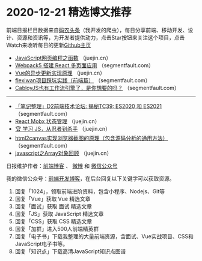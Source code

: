 # 2020-12-21 精选博文推荐

前端日报栏目数据来自[码农头条](https://toutiao.qdkfweb.cn/)（我开发的爬虫），每日分享前端、移动开发、设计、资源和资讯等，为开发者提供动力，点击Star按钮来关注这个项目，点击Watch来收听每日的更新[Github主页](https://github.com/kujian/frontendDaily)
* [JavaScript网页编程之函数](https://juejin.cn/post/6908254361499992072) （juejin.cn）
* [Webpack5 搭建 React 多页面应用](https://segmentfault.com/a/1190000038554745) （segmentfault.com）
* [Vue的异步更新实现原理](https://juejin.cn/post/6908264284032073736) （juejin.cn）
* [flexiwan项目踩坑实践（前端篇）](https://segmentfault.com/a/1190000038554087) （segmentfault.com）
* [CabloyJS也有工作流引擎了，是你想要的吗？](https://segmentfault.com/a/1190000038553530) （segmentfault.com）

***
* [「笔记整理」D2前端技术论坛: 揭秘TC39: ES2020 和 ES2021](https://segmentfault.com/a/1190000038553692) （segmentfault.com）
* [React Mobx 状态管理](https://juejin.cn/post/6908262778234994696) （juejin.cn）
* [🏆 学习 JS，从忍者到杀手](https://juejin.cn/post/6908256951428186125) （juejin.cn）
* [html2canvas实现浏览器截图的原理（包含源码分析的通用方法）](https://segmentfault.com/a/1190000038551328) （segmentfault.com）
* [javascript之Array对象回顾](https://juejin.cn/post/6908236008458813448) （juejin.cn）

日报维护作者：[前端博客](https://qdkfweb.cn/) 、 [微博](http://weibo.com/kujian) 和 [微信公众号](https://open.weixin.qq.com/qr/code?username=caibaojian_com)

我的微信公众号：[前端开发博客](https://open.weixin.qq.com/qr/code?username=caibaojian_com)，在后台回复以下关键字可以获取资源。

1. 回复「1024」，领取前端进阶资料，包含小程序、Nodejs、Git等
2. 回复「Vue」获取 Vue 精选文章
3. 回复「面试」获取 面试 精选文章
4. 回复「JS」获取 JavaScript 精选文章
5. 回复「CSS」获取 CSS 精选文章
6. 回复「加群」进入500人前端精英群
7. 回复「电子书」下载我整理的大量前端资源，含面试、Vue实战项目、CSS和JavaScript电子书等。
8. 回复「知识点」下载高清JavaScript知识点图谱
